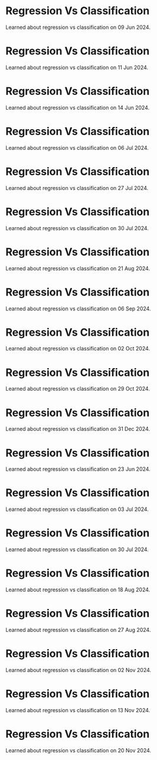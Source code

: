# Regression Vs Classification
Learned about regression vs classification on 09 Jun 2024.

# Regression Vs Classification
Learned about regression vs classification on 11 Jun 2024.

# Regression Vs Classification
Learned about regression vs classification on 14 Jun 2024.

# Regression Vs Classification
Learned about regression vs classification on 06 Jul 2024.

# Regression Vs Classification
Learned about regression vs classification on 27 Jul 2024.

# Regression Vs Classification
Learned about regression vs classification on 30 Jul 2024.

# Regression Vs Classification
Learned about regression vs classification on 21 Aug 2024.

# Regression Vs Classification
Learned about regression vs classification on 06 Sep 2024.

# Regression Vs Classification
Learned about regression vs classification on 02 Oct 2024.

# Regression Vs Classification
Learned about regression vs classification on 29 Oct 2024.

# Regression Vs Classification
Learned about regression vs classification on 31 Dec 2024.

# Regression Vs Classification
Learned about regression vs classification on 23 Jun 2024.

# Regression Vs Classification
Learned about regression vs classification on 03 Jul 2024.

# Regression Vs Classification
Learned about regression vs classification on 30 Jul 2024.

# Regression Vs Classification
Learned about regression vs classification on 18 Aug 2024.

# Regression Vs Classification
Learned about regression vs classification on 27 Aug 2024.

# Regression Vs Classification
Learned about regression vs classification on 02 Nov 2024.

# Regression Vs Classification
Learned about regression vs classification on 13 Nov 2024.

# Regression Vs Classification
Learned about regression vs classification on 20 Nov 2024.

